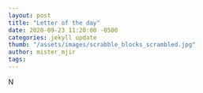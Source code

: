 ```yaml
---
layout: post
title: "Letter of the day"
date: 2020-09-23 11:20:00 -0500
categories: jekyll update
thumb: "/assets/images/scrabble_blocks_scrambled.jpg"
author: mister_mjir
tags:
---
```

N

